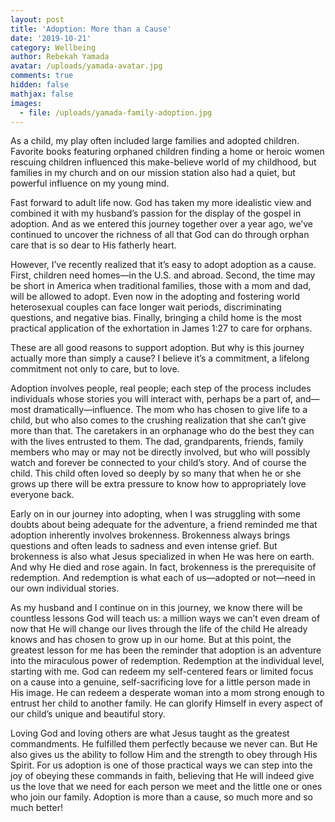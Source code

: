 ```yaml
---
layout: post
title: 'Adoption: More than a Cause'
date: '2019-10-21'
category: Wellbeing
author: Rebekah Yamada
avatar: /uploads/yamada-avatar.jpg
comments: true
hidden: false
mathjax: false
images:
  - file: /uploads/yamada-family-adoption.jpg
---
```

As a child, my play often included large families and adopted children. Favorite books featuring orphaned children finding a home or heroic women rescuing children influenced this make-believe world of my childhood, but families in my church and on our mission station also had a quiet, but powerful influence on my young mind. 

Fast forward to adult life now. God has taken my more idealistic view and combined it with my husband’s passion for the display of the gospel in adoption. And as we entered this journey together over a year ago, we’ve continued to uncover the richness of all that God can do through orphan care that is so dear to His fatherly heart. 

However, I’ve recently realized that it’s easy to adopt adoption as a cause. First, children need homes—in the U.S. and abroad. Second, the time may be short in America when traditional families, those with a mom and dad, will be allowed to adopt. Even now in the adopting and fostering world heterosexual couples can face longer wait periods, discriminating questions, and negative bias.  Finally, bringing a child home is the most practical application of the exhortation in James 1:27 to care for orphans.

These are all good reasons to support adoption. But why is this journey actually more than simply a cause? I believe it’s a commitment, a lifelong commitment not only to care, but to love. 

Adoption involves people, real people; each step of the process includes individuals whose stories you will interact with, perhaps be a part of, and—most dramatically—influence. The mom who has chosen to give life to a child, but who also comes to the crushing realization that she can’t give more than that. The caretakers in an orphanage who do the best they can with the lives entrusted to them. The dad, grandparents, friends, family members who may or may not be directly involved, but who will possibly watch and forever be connected to your child’s story. And of course the child. This child often loved so deeply by so many that when he or she grows up there will be extra pressure to know how to appropriately love everyone back.

Early on in our journey into adopting, when I was struggling with some doubts about being adequate for the adventure, a friend reminded me that adoption inherently involves brokenness. Brokenness always brings questions and often leads to sadness and even intense grief. But brokenness is also what Jesus specialized in when He was here on earth. And why He died and rose again. In fact, brokenness is the prerequisite of redemption. And redemption is what each of us—adopted or not—need in our own individual stories. 

As my husband and I continue on in this journey, we know there will be countless lessons God will teach us: a million ways we can’t even dream of now that He will change our lives through the life of the child He already knows and has chosen to grow up in our home. But at this point, the greatest lesson for me has been the reminder that adoption is an adventure into the miraculous power of redemption. Redemption at the individual level, starting with me. God can redeem my self-centered fears or limited focus on a cause into a genuine, self-sacrificing love for a little person made in His image. He can redeem a desperate woman into a mom strong enough to entrust her child to another family. He can glorify Himself in every aspect of our child’s unique and beautiful story. 

Loving God and loving others are what Jesus taught as the greatest commandments. He fulfilled them perfectly because we never can. But He also gives us the ability to follow Him and the strength to obey through His Spirit. For us adoption is one of those practical ways we can step into the joy of obeying these commands in faith, believing that He will indeed give us the love that we need for each person we meet and the little one or ones who join our family. Adoption is more than a cause, so much more and so much better!
